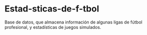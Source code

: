 # Estad-sticas-de-f-tbol
Base de datos, que almacena información de algunas ligas de fútbol profesional, y estadísticas de juegos simulados.
